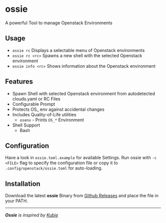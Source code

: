 # ossie

A powerful Tool to manage Openstack Environments

## Usage

* `ossie rc` Displays a selectable menu of Openstack environments
* `ossie rc <rc>` Spawns a new shell with the selected  Openstack environment
* `ossie info <rc>` Shows information about the Openstack environment


## Features

* Spawn Shell with selected Openstack environment from autodetected clouds.yaml or RC Files
* Configurable Prompt
* Protects OS_ env against accidental changes
* Includes Quality-of-Life utilities
    * `osenv` - Prints `OS_*` Environment
* Shell Support
    * Bash

## Configuration

Have a look in `ossie.toml.example` for available Settings. Run ossie with `-c <FILE>` flag to specify the configuration file or copy it to `.config/openstack/ossie.toml` for auto-loading.

## Installation

Download the latest **ossie** Binary from [Github Releases](https://github.com/j-b-e/ossie/releases) and place the file in your PATH.



---
_**Ossie** is inspired by [Kubie](https://github.com/sbstp/kubie)_
